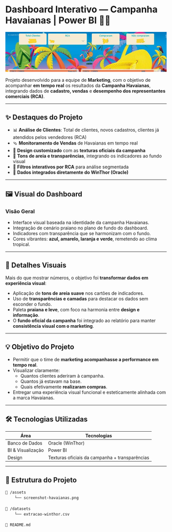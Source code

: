 #  Dashboard Interativo — Campanha Havaianas | Power BI 🌴🌊

![Screenshot do Dashboard](https://github.com/RaquelDaud180/Power_BI_Marketing/blob/main/WhatsApp%20Image%202025-08-03%20at%2018.40.24.jpeg)

Projeto desenvolvido para a equipe de **Marketing**, com o objetivo de acompanhar **em tempo real** os resultados da **Campanha Havaianas**, integrando dados de **cadastro, vendas** e **desempenho dos representantes comerciais (RCA)**.

---

## ✨ Destaques do Projeto

- 📊 **Análise de Clientes**: Total de clientes, novos cadastros, clientes já atendidos pelos vendedores (RCA)
- 🩴 **Monitoramento de Vendas** de Havaianas em tempo real
- 🎨 **Design customizado** com as **texturas oficiais da campanha**
- 🌴 **Tons de areia e transparências**, integrando os indicadores ao fundo visual
- 🔎 **Filtros interativos por RCA** para análise segmentada
- 🧩 **Dados integrados diretamente do WinThor (Oracle)**

---

## 🖼️ Visual do Dashboard

### Visão Geral

- Interface visual baseada na identidade da campanha Havaianas.
- Integração de cenário praiano no plano de fundo do dashboard.
- Indicadores com transparência que se harmonizam com o fundo.
- Cores vibrantes: **azul, amarelo, laranja e verde**, remetendo ao clima tropical.

---

## 🎨 Detalhes Visuais

Mais do que mostrar números, o objetivo foi **transformar dados em experiência visual**:

- Aplicação de **tons de areia suave** nos cartões de indicadores.
- Uso de **transparências e camadas** para destacar os dados sem esconder o fundo.
- Paleta **praiana e leve**, com foco na harmonia entre **design e informação**.
- O **fundo oficial da campanha** foi integrado ao relatório para manter **consistência visual com o marketing**.

---

## 💡 Objetivo do Projeto

- Permitir que o time de **marketing acompanhasse a performance em tempo real**.
- Visualizar claramente:
  - Quantos clientes aderiram à campanha.
  - Quantos já estavam na base.
  - Quais efetivamente **realizaram compras**.
- Entregar uma experiência visual funcional e esteticamente alinhada com a marca Havaianas.

---

## 🛠️ Tecnologias Utilizadas

| Área            | Tecnologias                                      |
|-----------------|--------------------------------------------------|
| Banco de Dados  | Oracle (WinThor)                                 |
| BI & Visualização | Power BI                                      |
| Design          | Texturas oficiais da campanha + transparências  |

---

## 📂 Estrutura do Projeto

```bash
📁 /assets
    └── screenshot-havaianas.png

📁 /datasets
    └── extracao-winthor.csv

📄 README.md
